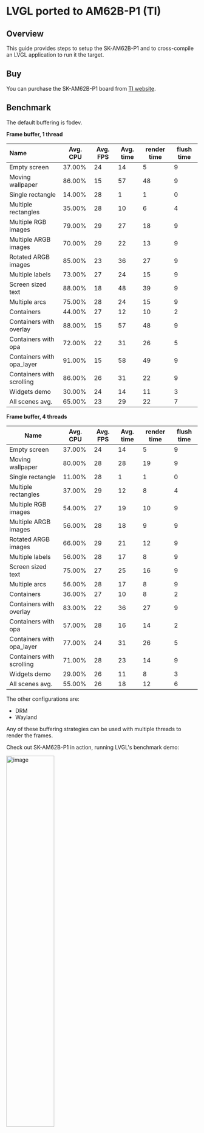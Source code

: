 # LVGL ported to AM62B-P1 (TI)

## Overview

This guide provides steps to setup the SK-AM62B-P1 and to cross-compile an LVGL application to run it the target.

## Buy

You can purchase the SK-AM62B-P1 board from [TI website](https://www.ti.com/tool/SK-AM62B-P1).

## Benchmark

The default buffering is fbdev.

**Frame buffer, 1 thread**

| Name                      | Avg. CPU | Avg. FPS | Avg. time | render time | flush time |
| :------------------------ | -------- | -------- | --------- | ----------- | ---------- |
| Empty screen              | 37.00%   | 24       | 14        | 5           | 9          |
| Moving wallpaper          | 86.00%   | 15       | 57        | 48          | 9          |
| Single rectangle          | 14.00%   | 28       | 1         | 1           | 0          |
| Multiple rectangles       | 35.00%   | 28       | 10        | 6           | 4          |
| Multiple RGB images       | 79.00%   | 29       | 27        | 18          | 9          |
| Multiple ARGB images      | 70.00%   | 29       | 22        | 13          | 9          |
| Rotated ARGB images       | 85.00%   | 23       | 36        | 27          | 9          |
| Multiple labels           | 73.00%   | 27       | 24        | 15          | 9          |
| Screen sized text         | 88.00%   | 18       | 48        | 39          | 9          |
| Multiple arcs             | 75.00%   | 28       | 24        | 15          | 9          |
| Containers                | 44.00%   | 27       | 12        | 10          | 2          |
| Containers with overlay   | 88.00%   | 15       | 57        | 48          | 9          |
| Containers with opa       | 72.00%   | 22       | 31        | 26          | 5          |
| Containers with opa_layer | 91.00%   | 15       | 58        | 49          | 9          |
| Containers with scrolling | 86.00%   | 26       | 31        | 22          | 9          |
| Widgets demo              | 30.00%   | 24       | 14        | 11          | 3          |
| All scenes avg.           | 65.00%   | 23       | 29        | 22          | 7          |

**Frame buffer, 4 threads**

| Name                      | Avg. CPU | Avg. FPS | Avg. time | render time | flush time |
| ------------------------- | -------- | -------- | --------- | ----------- | ---------- |
| Empty screen              | 37.00%   | 24       | 14        | 5           | 9          |
| Moving wallpaper          | 80.00%   | 28       | 28        | 19          | 9          |
| Single rectangle          | 11.00%   | 28       | 1         | 1           | 0          |
| Multiple rectangles       | 37.00%   | 29       | 12        | 8           | 4          |
| Multiple RGB images       | 54.00%   | 27       | 19        | 10          | 9          |
| Multiple ARGB images      | 56.00%   | 28       | 18        | 9           | 9          |
| Rotated ARGB images       | 66.00%   | 29       | 21        | 12          | 9          |
| Multiple labels           | 56.00%   | 28       | 17        | 8           | 9          |
| Screen sized text         | 75.00%   | 27       | 25        | 16          | 9          |
| Multiple arcs             | 56.00%   | 28       | 17        | 8           | 9          |
| Containers                | 36.00%   | 27       | 10        | 8           | 2          |
| Containers with overlay   | 83.00%   | 22       | 36        | 27          | 9          |
| Containers with opa       | 57.00%   | 28       | 16        | 14          | 2          |
| Containers with opa_layer | 77.00%   | 24       | 31        | 26          | 5          |
| Containers with scrolling | 71.00%   | 28       | 23        | 14          | 9          |
| Widgets demo              | 29.00%   | 26       | 11        | 8           | 3          |
| All scenes avg.           | 55.00%   | 26       | 18        | 12          | 6          |

The other configurations are:

-   DRM
-   Wayland

Any of these buffering strategies can be used with multiple threads to render the frames.

Check out SK-AM62B-P1 in action, running LVGL's benchmark demo:

<a href="https://www.youtube.com/watch?v=fgpnzjSEyWM">
    <img src="https://github.com/user-attachments/assets/38d82d53-9240-4d7b-aab4-e1d07f7074f6" width="50%" alt="image">
</a>

## Specification

### CPU and memory

-   **MCU**:

    -   AM625 with Quad 64-bit Arm Cortex-A53 up to 1.4GHz
    -   1 Arm Cortex-M4F

-   **RAM**: 2GB DDR4

    -   16-bits data bus with inline EEC
    -   Supports speeds up to 1600 MT/s

-   **Flash**: 32GB SD
-   **GPU**: PowerVR

### Display

-   **Screen**: HDMI 1920x1080 touchscreen

### Connectivity

-   1 Type-A USB 2.0
-   1 Type-C dual-role device (DRD) USB 2.0 supports USB booting
-   UART
-   USB
-   Onboard XDS110 Joint Test Action Group (JTAG) emulator
-   4 universal asynchronous receiver-transmitters (UARTs) via USB 2.0-B
-   Ethernet

## Getting started

### Hardware setup

This [document](https://dev.ti.com/tirex/content/tirex-product-tree/am62x-devtools/docs/am62x_skevm_quick_start_guide.html) from TI provides detailed information for the hardware setup

-   Connect to the board the following:

    -   UART
    -   Power
    -   Screen (HDMI)
    -   Ethernet (Connect the board to the same LAN the host is, the board obtains an IP address from DHCP)

-   SD card is needed to flash the image.

    -   Follow the [guide](https://dev.ti.com/tirex/content/tirex-product-tree/am62x-devtools/docs/am62x_skevm_quick_start_guide.html) to download a pre-built `.wic` image

    -   Follow this [guide](https://software-dl.ti.com/processor-sdk-linux/esd/AM62X/09_01_00_08/exports/docs/linux/Overview_Building_the_SDK.html) to build the image with Yocto
        -   A tutorial to get lvgl recipe setup on Yocto is provided in [LVGL official documentation - Yocto](https://docs.lvgl.io/master/details/integration/os/yocto/lvgl_recipe.html)

-   If there are problems encountered flashing the SD card with BalenaEtcher as mentioned in the documentation, use this command instead:

    ```bash
    # Mount the SD on your system and find where it was mounter (e.g.: sda, sdb)
    sudo dd if=path/to/am62-image.wic of=/dev/sdX bs=4M status=progress conv=fsync
    ```

-   The demo application should be displayed on the screen.

### Software setup

This guide was tested on Ubuntu 22.04 host.

#### Install docker

-   Follow this [tutorial](/https://www.digitalocean.com/community/tutorials/how-to-install-and-use-docker-on-ubuntu-22-04) to install and setup docker on your system.

-   Support to run arm64 docker containers on the host:

    ```bash
    sudo apt-get install qemu-user-static
    docker run --rm --privileged multiarch/qemu-user-static --reset -p yes
    ```

#### Install utilities

```bash
sudo apt install picocom nmap
```

### Run the default project

Clone the repository:

```bash
git clone --recurse-submodules https://github.com/texasinstruments/ti-lvgl-demo.git
```

**IMPORTANT**: 

- default application from lv_port_linux runs the widget demo. To run the benchmark demo, modify `lv_port_linux/main.c` : 

  ```c
  /*Create a Demo*/
  // lv_demo_widgets();
  // lv_demo_widgets_start_slideshow();
  lv_demo_benchmark();
  ```

- The default lv_conf.h might not be the best configuration for the board. Feel free to replace the default lv_conf.h with one of the provided configurations in `lv_conf_example` folder.

  ```bash
  cp lv_conf_example/lv_conf_fb_4_threads.h lv_port_linux/lv_conf.h
  ```

Build the docker image and the lvgl benchmark application:

```bash
cd ti-lvgl-demo
./scripts/docker_setup.sh --create-image
./scripts/docker_setup.sh --build-app
```

Run the executable on the target:

-   Get the IP of the target board:

    -   <u>Option 1</u>: from the UART, on the board:

        ```bash
        sudo picocom -b 115200 /dev/ttyUSB0
        ## Then inside the console, log as "root", no password required
        ## Then retrieve the ip of the board
        ip a
        ```

    -   <u>Option 2</u>: Get the IP from your host with nmap

        ```bash
        ## Find the IP of the board. You need to know your ip (ifconfig or ip a)
        ## HOST_IP should be built like this :
        ## If the ip is 192.168.1.86, in the following command HOST_IP = 192.168.1.0/24
        nmap -sn <HOST_IP>/24 | grep am62xx
        ```

-   Then transfer the executable on the board:

    ```bash
    scp lv_port_linux/bin/lvgl-app root@<BOARD_IP>:/root
    ```

-   Start the application

    ```bash
    ssh root@<BOARD_IP>
    
    ## stop default presentation screen if it is running
    systemctl stop ti-apps-launcher
    ######################################
    ## WARNING: do not stop these services if using wayland demo
    systemctl stop weston.socket
    systemctl stop weston.service
    ######################################
    
    export LV_LINUX_FBDEV_DEVICE=/dev/fb1
    
    ./lvgl-app
    ```

### Change configuration

Some configurations are provided in the folder `lvgl_conf_example` .

The default configuration used is lv_conf_fb_4_threads.h. To change the configuration, modify the `lv_port_linux/lv_conf.h` file with the desired configuration.

### Start with your own application

The folder `lv_port_linux` is an example of an application using LVGL.

LVGL is integrated as a submodule in the folder. To change the version of the library:

```bash
cd lv_port_linux
git checkout <branch_name_or_commit_hash>
```

The file `main.c` is the default application provided and is configured to run the benchmark demo provided by LVGL library.

The main steps to create your own application are:

-   Modify `main.c`
-   Add any folders and files to extend the functionalities
-   Update `Dockerfile` to add any package
-   Modify `CMakeLists.txt` provided file to ensure all the required files are compiled and linked
-   Use the docker scripts provided to build the application for ARM64 architecture.

## TroubleShooting

### Output folder permissions

If there is any problem with the output folder generated permissions, modify the permissions:

```bash
sudo chown -R $(whoami):$(whoami) lv_port_linux/bin
```

### Fbdev example runtime error

This error can be printed when running the application:

```bash
[Warn]	(1382.767, +37)	 lv_display_refr_timer: No draw buffer lv_refr.c:374
[Warn]	(1382.804, +37)	 lv_display_refr_timer: No draw buffer lv_refr.c:374
[Warn]	(1382.841, +37)	 lv_display_refr_timer: No draw buffer lv_refr.c:374
[Warn]	(1382.878, +37)	 lv_display_refr_timer: No draw buffer lv_refr.c:374
```

To fix the issue find the existing fbdev available:

```bash
ls /dev/fb*
```

Export the variable to match the fbdev name:

```bash
export LV_LINUX_FBDEV_DEVICE=/dev/fb0
```

### Wayland example runtime error

While running the application, if there is an error about `XDG_RUNTIME_DIR`, add the following environment variable on the board.

```bash
export XDG_RUNTIME_DIR=/run/user/1000
```

### Changing configuration causes errors building the application

CMake may have troubles with CMakeLists.txt changes with some variables setup. If there is any problem building, try to clean the build folder:

```bash
rm -rf lv_port_linux/build-arm64
```

## Contribution and Support

If you find any issues with the development board feel free to open an Issue in this repository. For LVGL related issues (features, bugs, etc) please use the main [lvgl repository](https://github.com/lvgl/lvgl).

If you found a bug and found a solution too please send a Pull request. If you are new to Pull requests refer to [Our Guide](https://docs.lvgl.io/master/CONTRIBUTING.html#pull-request) to learn the basics.
